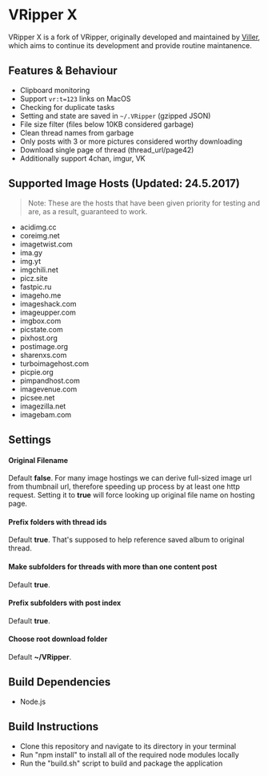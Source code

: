 # VRipper X
VRipper X is a fork of VRipper, originally developed and maintained by
[Viller](https://bitbucket.org/Viller/), which aims to continue its development
and provide routine maintanence.

## Features & Behaviour
 - Clipboard monitoring
 - Support `vr:t=123` links on MacOS
 - Checking for duplicate tasks
 - Setting and state are saved in `~/.VRipper` (gzipped JSON)
 - File size filter (files below 10KB considered garbage)
 - Clean thread names from garbage
 - Only posts with 3 or more pictures considered worthy downloading
 - Download single page of thread (thread_url/page42)
 - Additionally support 4chan, imgur, VK

## Supported Image Hosts (Updated: 24.5.2017)
> Note: These are the hosts that have been given priority for testing and are, as a result, guaranteed to work.

 - acidimg.cc
 - coreimg.net
 - imagetwist.com
 - ima.gy
 - img.yt
 - imgchili.net
 - picz.site
 - fastpic.ru
 - imageho.me
 - imageshack.com
 - imageupper.com
 - imgbox.com
 - picstate.com
 - pixhost.org
 - postimage.org
 - sharenxs.com
 - turboimagehost.com
 - picpie.org
 - pimpandhost.com
 - imagevenue.com
 - picsee.net
 - imagezilla.net
 - imagebam.com

## Settings

#### Original Filename
Default **false**.
For many image hostings we can derive full-sized image url from thumbnail url,
therefore speeding up process by at least one http request.
Setting it to **true** will force looking up original file name on hosting page.

#### Prefix folders with thread ids
Default **true**. That's supposed to help reference saved album to original thread.

#### Make subfolders for threads with more than one content post
Default **true**.

#### Prefix subfolders with post index
Default **true**.

#### Choose root download folder
Default **~/VRipper**.

## Build Dependencies
 - Node.js

## Build Instructions
 - Clone this repository and navigate to its directory in your terminal
 - Run "npm install" to install all of the required node modules locally
 - Run the "build.sh" script to build and package the application
